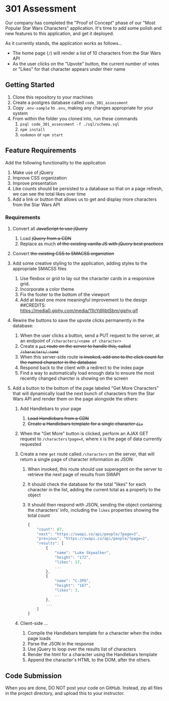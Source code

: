 # 301 Assessment

Our company has completed the "Proof of Concept" phase of our "Most Popular Star Wars Characters" application. It's time to add some polish and new features to this application, and get it deployed.

As it currently stands, the application works as follows...

- The home page (`/`) will render a list of 10 characters from the Star Wars API
- As the user clicks on the "Upvote" button, the current number of votes or "Likes" for that character appears under their name

## Getting Started

1. Clone this repository to your machines
1. Create a postgres database called `code_301_assessment`
1. Copy `.env-sample` to `.env`, making any changes appropriate for your system
1. From within the folder you cloned into, run these commands
   1. `psql code_301_assessment -f ./sql/schema.sql`
   1. `npm install`
   1. `nodemon` or `npm start`

## Feature Requirements

Add the following functionality to the application

1. Make use of jQuery
1. Improve CSS organization
1. Improve presentation
1. Like counts should be persisted to a database so that on a page refresh, we can see the total likes over time
1. Add a link or button that allows us to get and display more characters from the Star Wars API

### Requirements

1. Convert all ~~JavaScript to use jQuery~~

   1. Load ~~jQuery from a CDN~~
   1. Replace as much ~~of the existing vanilla JS with jQuery best practices~~

1. Convert ~~the existing CSS to SMACSS organiztion~~

1. Add some creative styling to the application, adding styles to the appropriate SMACSS files
   1. Use flexbox or grid to lay out the character cards in a responsive grid.
   1. Incorporate a color theme
   1. Fix the footer to the bottom of the viewport
   1. Add at least one more meaningful improvement to the design
   ##CREDITS: https://media0.giphy.com/media/11IcYdIIjbtSbm/giphy.gif

1. Rewire the buttons to save the upvote clicks permanently in the database:

   1. When the user clicks a button, send a PUT request to the server, at an endpoint of `/characters/<name of character>`
   1. Create a ~~`put` route on the server to handle this, called `/characters/:name`~~
   1. When this server-side route ~~is invoked, add one to the click count for the named character in the database~~
   1. Respond back to the client with a redirect to the index page
   1. Find a way to automatically load enough data to ensure the most recently changed charcter is showing on the screen

1. Add a button to the bottom of the page labeled "Get More Characters" that will dynamically load the next bunch of characters from the Star Wars API and render them on the page alongside the others:
   1. Add Handlebars to your page
      1. ~~Load Handlebars from a CDN~~
      1. ~~Create a Handlebars template for a single character `div`~~
   1. When the "Get More" button is clicked, perform an AJAX GET request to `/characters?page=X`, where `X` is the page of data currently requested
   1. Create a new `get` route called `/characters` on the server, that will return a single page of character information as JSON:
      1. When invoked, this route should use superagent on the server to retrieve the next page of results from SWAPI
      1. It should check the database for the total "likes" for each character in the list, adding the current total as a property to the object
      1. It should then respond with JSON, sending the object containing the characters' info, including the `likes` properties showing the total count

         ```javascript
         {
             "count": 87,
             "next": "https://swapi.co/api/people/?page=3",
             "previous": "https://swapi.co/api/people/?page=2",
             "results": [
                 {
                     "name": "Luke Skywalker",
                     "height": "172",
                     "likes": 17,
                     ...
                 },
                 {
                     "name": "C-3PO",
                     "height": "167",
                     "likes": 3,
                     ...
                 },
                 ...
             ]
         }
            ```

   1. Client-side ...
      1. Compile the Handlebars template for a character when the index page loads
      1. Parse the JSON in the response
      1. Use jQuery to loop over the results list of characters
      1. Render the html for a character using the Handlebars template
      1. Append the character's HTML to the DOM, after the others.

## Code Submission

When you are done, DO NOT post your code on GitHub. Instead, zip all files in the project directory, and upload this to your instructor.
